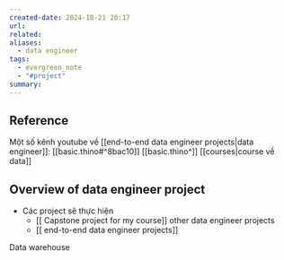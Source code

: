```yaml
---
created-date: 2024-10-21 20:17
url: 
related: 
aliases:
  - data engineer
tags:
  - evergreen_note
  - "#project"
summary:
---
```

## Reference 
Một số kênh youtube về [[end-to-end data engineer projects|data engineer]]:
[[basic.thino#^8bac10]] 
[[basic.thino^]]
[[courses|course về data]]

## Overview of data engineer project 
- Các project sẽ thực hiện 
	- [[ Capstone project for my course]]
		 other data engineer projects 
	- [[ end-to-end data engineer projects]] 


Data warehouse 